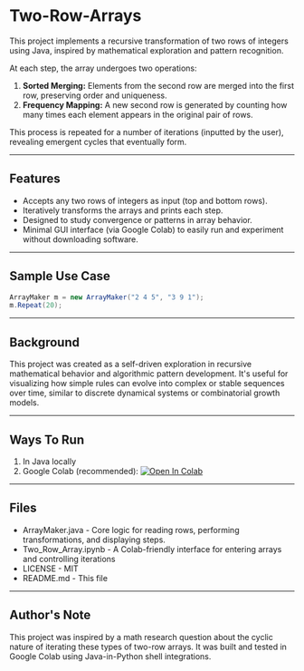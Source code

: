 # Two-Row-Arrays
This project implements a recursive transformation of two rows of integers using Java, inspired by mathematical exploration and pattern recognition. 

At each step, the array undergoes two operations:
1. **Sorted Merging:** Elements from the second row are merged into the first row, preserving order and uniqueness.
2. **Frequency Mapping:** A new second row is generated by counting how many times each element appears in the original pair of rows.

This process is repeated for a number of iterations (inputted by the user), revealing emergent cycles that eventually form.

---

## Features

- Accepts any two rows of integers as input (top and bottom rows).
- Iteratively transforms the arrays and prints each step.
- Designed to study convergence or patterns in array behavior.
- Minimal GUI interface (via Google Colab) to easily run and experiment without downloading software.

---

## Sample Use Case

```java
ArrayMaker m = new ArrayMaker("2 4 5", "3 9 1");
m.Repeat(20);
```
---

## Background
This project was created as a self-driven exploration in recursive mathematical behavior and algorithmic pattern development. It's useful for visualizing how simple rules can evolve into complex or stable sequences over time, similar to discrete dynamical systems or combinatorial growth models.

---

## Ways To Run
1. In Java locally
2. Google Colab (recommended): [![Open In Colab](https://colab.research.google.com/assets/colab-badge.svg)](https://colab.research.google.com/github/rajesh26k/Two-Row-Arrays/blob/main/Two_Row_Array.ipynb)

---

## Files
- ArrayMaker.java - Core logic for reading rows, performing transformations, and displaying steps.
- Two_Row_Array.ipynb - A Colab-friendly interface for entering arrays and controlling iterations
- LICENSE - MIT
- README.md - This file

---

## Author's Note
This project was inspired by a math research question about the cyclic nature of iterating these types of two-row arrays. It was built and tested in Google Colab using Java-in-Python shell integrations.
